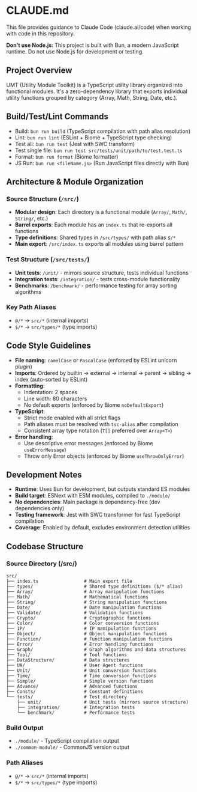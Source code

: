 # CLAUDE.md

This file provides guidance to Claude Code (claude.ai/code) when working with code in this repository.

**Don't use Node.js**: This project is built with Bun, a modern JavaScript runtime. Do not use Node.js for development or testing.

## Project Overview

UMT (Utility Module Toolkit) is a TypeScript utility library organized into functional modules. It's a zero-dependency library that exports individual utility functions grouped by category (Array, Math, String, Date, etc.).

## Build/Test/Lint Commands

- Build: `bun run build` (TypeScript compilation with path alias resolution)
- Lint: `bun run lint` (ESLint + Biome + TypeScript type checking)
- Test all: `bun run test` (Jest with SWC transform)
- Test single file: `bun run test src/tests/unit/path/to/test.test.ts`
- Format: `bun run format` (Biome formatter)
- JS Run: `bun run <fileName.js>` (Run JavaScript files directly with Bun)

## Architecture & Module Organization

### Source Structure (`/src/`)

- **Modular design**: Each directory is a functional module (`Array/`, `Math/`, `String/`, etc.)
- **Barrel exports**: Each module has an `index.ts` that re-exports all functions
- **Type definitions**: Shared types in `/src/types/` with path alias `$/*`
- **Main export**: `/src/index.ts` exports all modules using barrel pattern

### Test Structure (`/src/tests/`)

- **Unit tests**: `/unit/` - mirrors source structure, tests individual functions
- **Integration tests**: `/integration/` - tests cross-module functionality
- **Benchmarks**: `/benchmark/` - performance testing for array sorting algorithms

### Key Path Aliases

- `@/*` → `src/*` (internal imports)
- `$/*` → `src/types/*` (type imports)

## Code Style Guidelines

- **File naming**: `camelCase` or `PascalCase` (enforced by ESLint unicorn plugin)
- **Imports**: Ordered by builtin → external → internal → parent → sibling → index (auto-sorted by ESLint)
- **Formatting**:
  - Indentation: 2 spaces
  - Line width: 80 characters
  - No default exports (enforced by Biome `noDefaultExport`)
- **TypeScript**:
  - Strict mode enabled with all strict flags
  - Path aliases must be resolved with `tsc-alias` after compilation
  - Consistent array type notation (`T[]` preferred over `Array<T>`)
- **Error handling**:
  - Use descriptive error messages (enforced by Biome `useErrorMessage`)
  - Throw only Error objects (enforced by Biome `useThrowOnlyError`)

## Development Notes

- **Runtime**: Uses Bun for development, but outputs standard ES modules
- **Build target**: ESNext with ESM modules, compiled to `./module/`
- **No dependencies**: Main package is dependency-free (dev dependencies only)
- **Testing framework**: Jest with SWC transformer for fast TypeScript compilation
- **Coverage**: Enabled by default, excludes environment detection utilities

## Codebase Structure

### Source Directory (/src/)

```tree
src/
├── index.ts                 # Main export file
├── types/                   # Shared type definitions ($/* alias)
├── Array/                   # Array manipulation functions
├── Math/                    # Mathematical functions
├── String/                  # String manipulation functions
├── Date/                    # Date manipulation functions
├── Validate/                # Validation functions
├── Crypto/                  # Cryptographic functions
├── Color/                   # Color conversion functions
├── IP/                      # IP manipulation functions
├── Object/                  # Object manipulation functions
├── Function/                # Function manipulation functions
├── Error/                   # Error handling functions
├── Graph/                   # Graph algorithms and data structures
├── Tool/                    # Tool functions
├── DataStructure/           # Data structures
├── UA/                      # User Agent functions
├── Unit/                    # Unit conversion functions
├── Time/                    # Time conversion functions
├── Simple/                  # Simple version functions
├── Advance/                 # Advanced functions
├── Consts/                  # Constant definitions
└── tests/                   # Test directory
    ├── unit/                # Unit tests (mirrors source structure)
    ├── integration/         # Integration tests
    └── benchmark/           # Performance tests
```

### Build Output

- `./module/` - TypeScript compilation output
- `./common-module/` - CommonJS version output

### Path Aliases

- `@/*` → `src/*` (internal imports)
- `$/*` → `src/types/*` (type imports)
